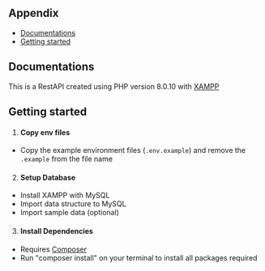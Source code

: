 ## Appendix
- [Documentations](#docs)
- [Getting started](#gettingStarted)

## Documentations <a name="docs"></a>
This is a RestAPI created using PHP version 8.0.10 with [XAMPP](https://www.apachefriends.org/download.html)

## Getting started <a name="gettingStarted"><a/>
1. #### Copy env files
- Copy the example environment files (`.env.example`) and remove the `.example` from the file name

2. #### Setup Database
- Install XAMPP with MySQL
- Import data structure to MySQL 
- Import sample data (optional)

3. #### Install Dependencies
- Requires [Composer](https://getcomposer.org/)
- Run "composer install" on your terminal to install all packages required
